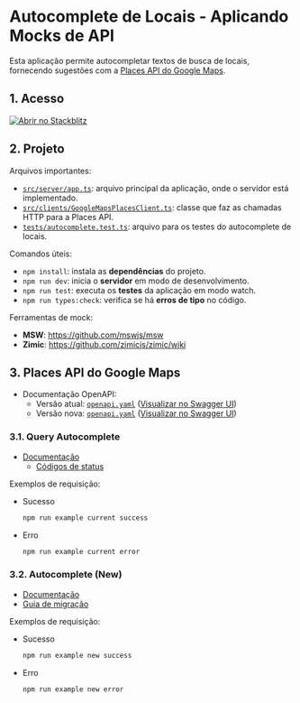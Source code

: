 # Autocomplete de Locais - Aplicando Mocks de API

Esta aplicação permite autocompletar textos de busca de locais, fornecendo
sugestões com a
[Places API do Google Maps](https://developers.google.com/maps/documentation/places/web-service).

## 1. Acesso

[![Abrir no Stackblitz](https://developer.stackblitz.com/img/open_in_stackblitz.svg)](https://stackblitz.com/github/diego-aquino/api-mocking-app-autocomplete?startScript=dev&file=README.md)

## 2. Projeto

Arquivos importantes:

- [`src/server/app.ts`](./src/server/app.ts): arquivo principal da aplicação,
  onde o servidor está implementado.
- [`src/clients/GoogleMapsPlacesClient.ts`](./src/clients/googleMaps/GoogleMapsPlacesClient.ts):
  classe que faz as chamadas HTTP para a Places API.
- [`tests/autocomplete.test.ts`](./tests/autocomplete.test.ts): arquivo para os
  testes do autocomplete de locais.

Comandos úteis:

- `npm install`: instala as **dependências** do projeto.
- `npm run dev`: inicia o **servidor** em modo de desenvolvimento.
- `npm run test`: executa os **testes** da aplicação em modo watch.
- `npm run types:check`: verifica se há **erros de tipo** no código.

Ferramentas de mock:

- **MSW**: https://github.com/mswjs/msw
- **Zimic**: https://github.com/zimicjs/zimic/wiki

## 3. Places API do Google Maps

- Documentação OpenAPI:
  - Versão atual:
    [`openapi.yaml`](https://gist.githubusercontent.com/diego-aquino/21b772332f2455a827166ac3b64db052/raw/b9aed7f76a91bf216cee5fb37fe2fd1e0d959c80/google-maps-places-api-current.openapi.yaml)
    ([Visualizar no Swagger UI](https://editor-next.swagger.io/?url=https://gist.githubusercontent.com/diego-aquino/21b772332f2455a827166ac3b64db052/raw/b9aed7f76a91bf216cee5fb37fe2fd1e0d959c80/google-maps-places-api-current.openapi.yaml))
  - Versão nova:
    [`openapi.yaml`](https://gist.githubusercontent.com/diego-aquino/a0554434e8ac73ece2f5d787727b227f/raw/b9a8cac11b2f186130ba72379d52ba142ba4a2f7/google-maps-places-api-new.openapi.yaml)
    ([Visualizar no Swagger UI](https://editor-next.swagger.io/?url=https://gist.githubusercontent.com/diego-aquino/a0554434e8ac73ece2f5d787727b227f/raw/b9a8cac11b2f186130ba72379d52ba142ba4a2f7/google-maps-places-api-new.openapi.yaml))

### 3.1. Query Autocomplete

- [Documentação](https://developers.google.com/maps/documentation/places/web-service/query)
  - [Códigos de status](https://developers.google.com/maps/documentation/places/web-service/query#PlacesAutocompleteStatus)

Exemplos de requisição:

- Sucesso
  ```bash
  npm run example current success
  ```
- Erro
  ```bash
  npm run example current error
  ```

### 3.2. Autocomplete (New)

- [Documentação](https://developers.google.com/maps/documentation/places/web-service/place-autocomplete)
- [Guia de migração](https://developers.google.com/maps/documentation/places/web-service/migrate-autocomplete)

Exemplos de requisição:

- Sucesso
  ```bash
  npm run example new success
  ```
- Erro
  ```bash
  npm run example new error
  ```
